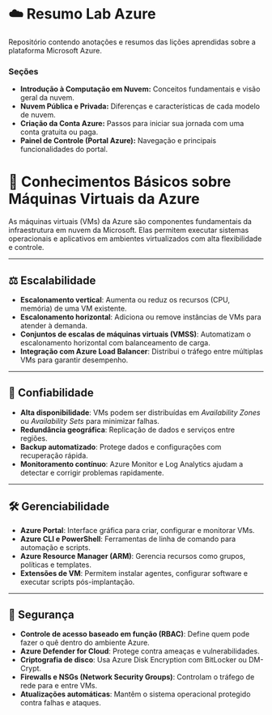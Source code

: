 # ☁️ Resumo Lab Azure

Repositório contendo anotações e resumos das lições aprendidas sobre a plataforma Microsoft Azure.

### Seções

*   **Introdução à Computação em Nuvem:** Conceitos fundamentais e visão geral da nuvem.
*   **Nuvem Pública e Privada:** Diferenças e características de cada modelo de nuvem.
*   **Criação da Conta Azure:** Passos para iniciar sua jornada com uma conta gratuita ou paga.
*   **Painel de Controle (Portal Azure):** Navegação e principais funcionalidades do portal.


# 🧠 Conhecimentos Básicos sobre Máquinas Virtuais da Azure

As máquinas virtuais (VMs) da Azure são componentes fundamentais da infraestrutura em nuvem da Microsoft. Elas permitem executar sistemas operacionais e aplicativos em ambientes virtualizados com alta flexibilidade e controle.

---

## ⚖️ Escalabilidade

- **Escalonamento vertical**: Aumenta ou reduz os recursos (CPU, memória) de uma VM existente.
- **Escalonamento horizontal**: Adiciona ou remove instâncias de VMs para atender à demanda.
- **Conjuntos de escalas de máquinas virtuais (VMSS)**: Automatizam o escalonamento horizontal com balanceamento de carga.
- **Integração com Azure Load Balancer**: Distribui o tráfego entre múltiplas VMs para garantir desempenho.

---

## 🔁 Confiabilidade

- **Alta disponibilidade**: VMs podem ser distribuídas em *Availability Zones* ou *Availability Sets* para minimizar falhas.
- **Redundância geográfica**: Replicação de dados e serviços entre regiões.
- **Backup automatizado**: Protege dados e configurações com recuperação rápida.
- **Monitoramento contínuo**: Azure Monitor e Log Analytics ajudam a detectar e corrigir problemas rapidamente.

---

## 🛠️ Gerenciabilidade

- **Azure Portal**: Interface gráfica para criar, configurar e monitorar VMs.
- **Azure CLI e PowerShell**: Ferramentas de linha de comando para automação e scripts.
- **Azure Resource Manager (ARM)**: Gerencia recursos como grupos, políticas e templates.
- **Extensões de VM**: Permitem instalar agentes, configurar software e executar scripts pós-implantação.

---

## 🔐 Segurança

- **Controle de acesso baseado em função (RBAC)**: Define quem pode fazer o quê dentro do ambiente Azure.
- **Azure Defender for Cloud**: Protege contra ameaças e vulnerabilidades.
- **Criptografia de disco**: Usa Azure Disk Encryption com BitLocker ou DM-Crypt.
- **Firewalls e NSGs (Network Security Groups)**: Controlam o tráfego de rede para e entre VMs.
- **Atualizações automáticas**: Mantêm o sistema operacional protegido contra falhas e ataques.
